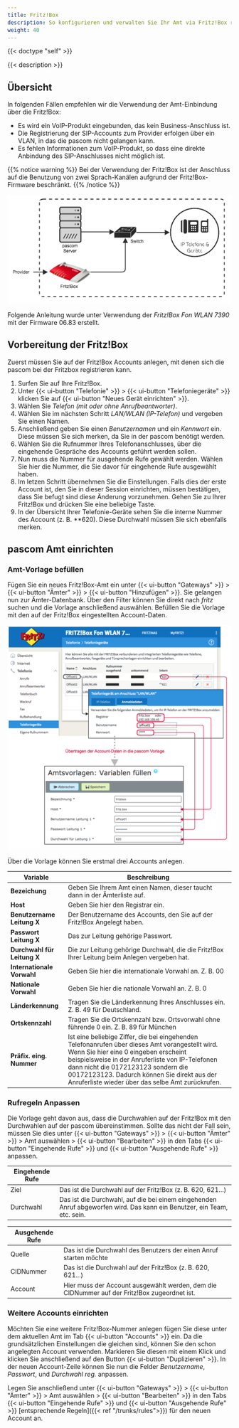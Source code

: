 ```yaml
---
title: Fritz!Box
description: So konfigurieren und verwalten Sie Ihr Amt via Fritz!Box richtig
weight: 40
---
```


{{< doctype "self"  >}}

{{< description >}}

## Übersicht

In folgenden Fällen empfehlen wir die Verwendung der Amt-Einbindung über die Fritz!Box:

* Es wird ein VoIP-Produkt eingebunden, das kein Business-Anschluss ist.
* Die Registrierung der SIP-Accounts zum Provider erfolgen über ein VLAN, in das die pascom nicht gelangen kann.
* Es fehlen Informationen zum VoIP-Produkt, so dass eine direkte Anbindung des SIP-Anschlusses nicht möglich ist.

{{% notice warning %}}
Bei der Verwendung der Fritz!Box ist der Anschluss auf die Benutzung von zwei Sprach-Kanälen aufgrund der Fritz!Box-Firmware beschränkt.
{{% /notice %}}

![Fritz!Box](fritzbox.de.png?width=70%)

Folgende Anleitung wurde unter Verwendung der *Fritz!Box Fon WLAN 7390* mit der Firmware 06.83 erstellt.

## Vorbereitung der Fritz!Box

Zuerst müssen Sie auf der Fritz!Box Accounts anlegen, mit denen sich die pascom bei der Fritzbox registrieren kann.

1. Surfen Sie auf Ihre Fritz!Box.
2. Unter {{< ui-button "Telefonie" >}} > {{< ui-button "Telefoniegeräte" >}} klicken Sie auf {{< ui-button "Neues Gerät einrichten" >}}.
3. Wählen Sie *Telefon (mit oder ohne Anrufbeantworter)*.
4. Wählen Sie im nächsten Schritt *LAN/WLAN (IP-Telefon)* und vergeben Sie einen Namen.
5. Anschließend geben Sie einen *Benutzernamen* und ein *Kennwort* ein. Diese müssen Sie sich merken, da Sie in der pascom benötigt werden.
6. Wählen Sie die Rufnummer Ihres Telefonanschlusses, über die eingehende Gespräche des Accounts geführt werden sollen.
7. Nun muss die Nummer für ausgehende Rufe gewählt werden. Wählen Sie hier die Nummer, die Sie davor für eingehende Rufe ausgewählt haben.
8. Im letzen Schritt übernehmen Sie die Einstellungen. Falls dies der erste Account ist, den Sie in dieser Session einrichten, müssen bestätigen, dass Sie befugt sind diese Änderung vorzunehmen. Gehen Sie zu Ihrer Fritz!Box und drücken Sie eine beliebige Taste.
9. In der Übersicht Ihrer Telefonie-Geräte sehen Sie die interne Nummer des Account (z. B. \**620). Diese Durchwahl müssen Sie sich ebenfalls merken.


## pascom Amt einrichten

### Amt-Vorlage befüllen

Fügen Sie ein neues Fritz!Box-Amt ein unter {{< ui-button "Gateways" >}} > {{< ui-button "Ämter" >}} > {{< ui-button "Hinzufügen" >}}. Sie gelangen nun zur Ämter-Datenbank. Über den Filter können Sie direkt nach *fritz* suchen und die Vorlage anschließend auswählen. Befüllen Sie die Vorlage mit den auf der Fritz!Box eingestellten Account-Daten.

![Fritz!Box Account](fritzbox_account.de.png?width=80%)

Über die Vorlage können Sie erstmal drei Accounts anlegen.

|Variable|Beschreibung|
|---|---|
|**Bezeichung**|Geben Sie Ihrem Amt einen Namen, dieser taucht dann in der Ämterliste auf.|
|**Host**|Geben Sie hier den Registrar ein.|
|**Benutzername Leitung X**|Der Benutzername des Accounts, den Sie auf der Fritz!Box Angelegt haben.|
|**Passwort Leitung X**|Das zur Leitung gehörige Passwort.|
|**Durchwahl für Leitung X**|Die  zur Leitung gehörige Durchwahl, die die Fritz!Box Ihrer Leitung beim Anlegen vergeben hat.|
|**Internationale Vorwahl**|Geben Sie hier die internationale Vorwahl an. Z. B. 00|
|**Nationale Vorwahl**|Geben Sie hier die nationale Vorwahl an. Z. B. 0|
|**Länderkennung**|Tragen Sie die Länderkennung Ihres Anschlusses ein. Z. B. 49 für Deutschland.|
|**Ortskennzahl**|Tragen Sie die Ortskennzahl bzw. Ortsvorwahl ohne führende 0 ein.  Z. B. 89 für München|
|**Präfix. eing. Nummer**|Ist eine beliebige Ziffer, die bei eingehenden Telefonanrufen über dieses Amt vorangestellt wird. Wenn Sie hier eine 0 eingeben erscheint beispielsweise in der Anruferliste von IP-Telefonen dann nicht die 0172123123 sondern die 00172123123. Dadurch können Sie direkt aus der Anruferliste wieder über das selbe Amt zurückrufen.|


### Rufregeln Anpassen

Die Vorlage geht davon aus, dass die Durchwahlen auf der Fritz!Box mit den Durchwahlen auf der pascom übereinstimmen. Sollte das nicht der Fall sein, müssen Sie dies unter {{< ui-button "Gateways" >}} > {{< ui-button "Ämter" >}} > Amt auswählen > {{< ui-button "Bearbeiten" >}} in den Tabs {{< ui-button "Eingehende Rufe" >}} und {{< ui-button "Ausgehende Rufe" >}} anpassen.

|Eingehende Rufe||
|---|---|
|Ziel|Das ist die Durchwahl auf der Fritz!Box (z. B. 620, 621...)|
|Durchwahl|Das ist die Durchwahl, auf die bei einem eingehenden Anruf abgeworfen wird. Das kann ein Benutzer, ein Team, etc. sein.|

|Ausgehende Rufe||
|---|---|
|Quelle|Das ist die Durchwahl des Benutzers der einen Anruf starten möchte|
|CIDNummer|Das ist die Durchwahl auf der Fritz!Box (z. B. 620, 621...)|
|Account|Hier muss der Account ausgewählt werden, dem die CIDNummer auf der Fritz!Box zugeordnet ist.|


### Weitere Accounts einrichten

Möchten Sie eine weitere Fritz!Box-Nummer anlegen fügen Sie diese unter dem aktuellen Amt im Tab {{< ui-button "Accounts" >}} ein. Da die grundsätzlichen Einstellungen die gleichen sind, können Sie den schon angelegten Account verwenden. Markieren Sie diesen mit einem Klick und klicken Sie anschließend auf den Button {{< ui-button "Duplizieren" >}}. In der neuen Account-Zeile können Sie nun die Felder *Benutzername*, *Passwort*, und *Durchwahl reg.* anpassen.

Legen Sie anschließend unter {{< ui-button "Gateways" >}} > {{< ui-button "Ämter" >}} > Amt auswählen > {{< ui-button "Bearbeiten" >}} in den Tabs {{< ui-button "Eingehende Rufe" >}} und {{< ui-button "Ausgehende Rufe" >}} [entsprechende Regeln]({{< ref "/trunks/rules">}}) für den neuen Account an.
